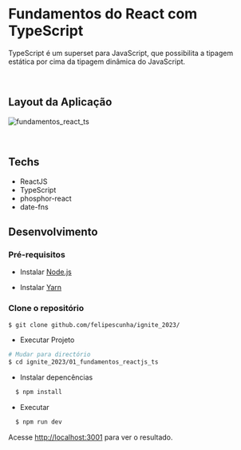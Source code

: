 # Fundamentos do React com TypeScript

TypeScript é um superset para JavaScript, que possibilita a tipagem estática por cima da tipagem dinâmica do JavaScript.

<br>

## Layout da Aplicação
![fundamentos_react_ts](https://github.com/felipescunha/Ignite_2023/assets/24916872/f4fba4b6-dca1-405d-95c6-dc2e67e1b4ce)

<br>

##  Techs

<ul>
  <li> ReactJS </li>
  <li> TypeScript </li>
  <li> phosphor-react </li>
  <li> date-fns </li>
</ul>

## Desenvolvimento


### Pré-requisitos

- Instalar [Node.js](https://nodejs.org)

- Instalar [Yarn](https://yarnpkg.com/)

### Clone o repositório

```bash
$ git clone github.com/felipescunha/ignite_2023/
```

-  Executar Projeto

```bash
# Mudar para directório
$ cd ignite_2023/01_fundamentos_reactjs_ts
```

- Instalar depencências

```bash
  $ npm install
```

- Executar
```bash
  $ npm run dev
```




Acesse <http://localhost:3001> para ver o resultado.